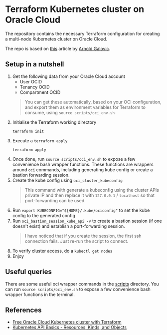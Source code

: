 # Terraform Kubernetes cluster on Oracle Cloud

The repository contains the necessary Terraform configuration for creating a
multi-node Kubernetes cluster on Oracle Cloud. 

The repo is based on [this][free_oracle_tf] article by [Arnold Galovic][arnold].

## Setup in a nutshell

1. Get the following data from your Oracle Cloud account
    * User OCID
    * Tenancy OCID
    * Compartment OCID
   > You can get these automatically, based on your OCI configuration, and export them as
   > environment variables for Terraform to consume, using `source scripts/oci_env.sh`
2. Initialise the Terraform working directory
   ```shell
   terraform init
   ```
3. Execute a `terraform apply`
   ```shell
   terraform apply
   ```
4. Once done, run `source scripts/oci_env.sh` to expose a few convenience bash wrapper functions.
   These functions are wrappers around `oci` commands, including generating kube config or
   create a bastion forwarding session.
5. Create the kube config using `oci_cluster_kubeconfig`
   > This command with generate a kubeconfig using the cluster APIs private IP and then
   > replace it with `127.0.0.1` / `localhost` so that port-forwarding can be used.
6. Run `export KUBECONFIG="${HOME}/.kube/ociconfig"` to set the kube config to the generated config
7. Run `oci_bastion_session_kube_api -v` to create a bastion session (if one doesn't exist)
   and establish a port-forwarding session.
   > I have noticed that if you create the session, the first ssh connection fails. Just re-run
   > the script to connect.
8. To verify cluster access, do a `kubectl get nodes`
9. Enjoy

## Useful queries

There are some useful oci wrapper commands in the [scripts](./scripts) directory.
You can run `source scripts/oci_env.sh` to expose a few convenience bash wrapper functions
in the terminal.

## References

- [Free Oracle Cloud Kubernetes cluster with Terraform][free_oracle_tf]
- [Kubernetes API Basics - Resources, Kinds, and Objects][api_terms]

[arnold]: https://arnoldgalovics.com/author/arnoldgalovics/
[free_oracle_tf]: https://arnoldgalovics.com/oracle-cloud-kubernetes-terraform/
[api_terms]: https://iximiuz.com/en/posts/kubernetes-api-structure-and-terminology/